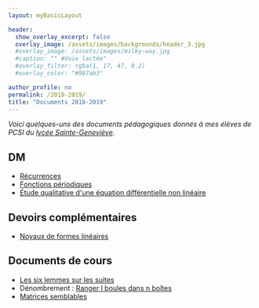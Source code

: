 ```yaml
---
layout: myBasicLayout

header:
  show_overlay_excerpt: false
  overlay_image: /assets/images/backgrounds/header_3.jpg
  #overlay_image: /assets/images/milky-way.jpg
  #caption: "" #Voie lactée"
  #overlay_filter: rgba(1, 17, 47, 0.2)
  #overlay_color: "#907ab3"

author_profile: no
permalink: /2018-2019/
title: "Documents 2018-2019"
---
```


*Voici quelques-uns des documents pédagogiques donnés à mes élèves de PCSI du [lycée Sainte-Geneviève](https://www.bginette.com).*


## DM
- [Récurrences](DM2_2018_19_recurrence.pdf)
- [Fonctions périodiques](DM4_2018_2019_fonctions_periodiques.pdf)
- [Étude qualitative d'une équation différentielle non linéaire](DM14_2018_2019_etude_qualitative_ED_non_lineaire.pdf)

## Devoirs complémentaires
- [Noyaux de formes linéaires](DS_blanc_2018_19_formes_linéaires.pdf)

## Documents de cours
- [Les six lemmes sur les suites](2018_19_les_six_lemmes.pdf)
- Dénombrement : [Ranger l boules dans n boîtes](boules_indiscernables.pdf)
- [Matrices semblables](2018_2019_matrices_semblables.pdf)
